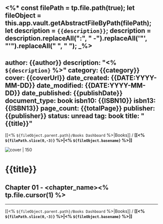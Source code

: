 <%*
	const filePath = tp.file.path(true);
	let fileObject = this.app.vault.getAbstractFileByPath(filePath);
	let description = `{{description}}`;
	description = description.replaceAll(":", " -").replaceAll('"', "'").replaceAll("  ", " ");
_%>
---
author: {{author}}
description: "<% `${description}` %>"
category: {{category}}
cover: {{coverUrl}}
date_created: {{DATE:YYYY-MM-DD}}
date_modified: {{DATE:YYYY-MM-DD}}
date_published: {{publishDate}}
document_type: book
isbn10: {{ISBN10}}
isbn13: {{ISBN13}}
page_count: {{totalPage}}
publisher: {{publisher}}
status: unread
tag: book
title: "{{title}}"
---
[[<% `${fileObject.parent.path}/Books Dashboard` %>|Books]] / **[[<% `${filePath.slice(0,-3)}` %>|<% `${fileObject.basename}` %>]]**

![cover | 150]({{coverUrl}})
# {{title}}

## Chapter 01 - <chapter_name><% tp.file.cursor(1) %>


---
[[<% `${fileObject.parent.path}/Books Dashboard` %>|Books]] / **[[<% `${filePath.slice(0,-3)}` %>|<% `${fileObject.basename}` %>]]**